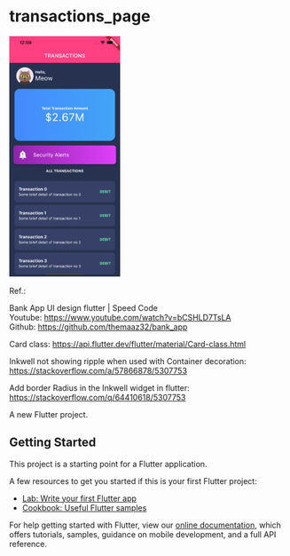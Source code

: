 # transactions_page

<img src="simulator_screenshot_BB8CC39C-4F76-42E7-B509-A7D69E449EF7.png" width="200">

Ref.:  

Bank App UI design flutter | Speed Code  
Youtube: <https://www.youtube.com/watch?v=bCSHLD7TsLA>  
Github: <https://github.com/themaaz32/bank_app>  

Card class: <https://api.flutter.dev/flutter/material/Card-class.html>  

Inkwell not showing ripple when used with Container decoration: <https://stackoverflow.com/a/57866878/5307753>

Add border Radius in the Inkwell widget in flutter: <https://stackoverflow.com/q/64410618/5307753>  

A new Flutter project.

## Getting Started

This project is a starting point for a Flutter application.

A few resources to get you started if this is your first Flutter project:

- [Lab: Write your first Flutter app](https://flutter.dev/docs/get-started/codelab)
- [Cookbook: Useful Flutter samples](https://flutter.dev/docs/cookbook)

For help getting started with Flutter, view our
[online documentation](https://flutter.dev/docs), which offers tutorials,
samples, guidance on mobile development, and a full API reference.
